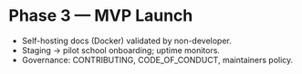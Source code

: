 # Phase 3 — MVP Launch

- Self-hosting docs (Docker) validated by non-developer.
- Staging → pilot school onboarding; uptime monitors.
- Governance: CONTRIBUTING, CODE_OF_CONDUCT, maintainers policy.
